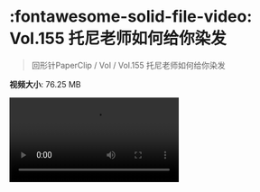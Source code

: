 # :fontawesome-solid-file-video: Vol.155 托尼老师如何给你染发

> 回形针PaperClip / Vol / Vol.155 托尼老师如何给你染发

**视频大小**: 76.25 MB

<div class="video"><video src="https://file.hsyhx.top/archive/回形针PaperClip/Vol/Vol.155 托尼老师如何给你染发.mp4" controls preload>🤔 您的浏览器不支持 video 标签</video></div>